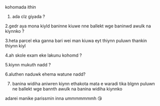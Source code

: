 kohomada ithin

1. ada clz giyada ?

2.gedr aya mona kiyld baninne kiuwe nne 
  ballekt wge baninwd
  awulk na kiynnko ?

3.heta parcel eka ganna bari wei
  man kiuwa eyt thiynn puluwn thankin thiynn kiyl

4.ah skole exam eke lakunu kohomd ?

5.kiynn mukuth nadd ?

6.aluthen naduwk ehema watune nadd?

7. banina widiha aniwren kiynn 
  ethakota mata e waradi tika blgnn puluwn ne
   ballekt wge bannth awulk na banina widiha kiynnko


adarei manike
parissmin inna
ummmmmmmh 😘